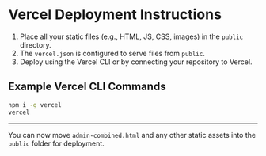 # Vercel Deployment Instructions

1. Place all your static files (e.g., HTML, JS, CSS, images) in the `public` directory.
2. The `vercel.json` is configured to serve files from `public`.
3. Deploy using the Vercel CLI or by connecting your repository to Vercel.

## Example Vercel CLI Commands

```sh
npm i -g vercel
vercel
```

---

You can now move `admin-combined.html` and any other static assets into the `public` folder for deployment.
